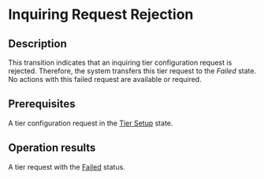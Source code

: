 # Inquiring Request Rejection
## Description
This transition indicates that an inquiring tier configuration request is rejected. Therefore, the system transfers this tier request to the *Failed* state. No actions with this failed request are available or required.
## Prerequisites
A tier configuration request in the [Tier Setup](s-c-tiers-setup.html) state.
## Operation results
A tier request with the [Failed](s-f-failed.html) status.